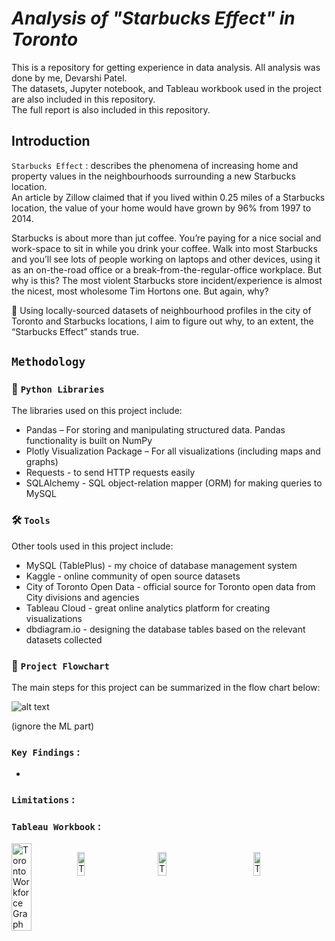 # <em>Analysis of "Starbucks Effect" in Toronto</em>
This is a repository for getting experience in data analysis. All analysis was done by me, Devarshi Patel.<br />
The datasets, Jupyter notebook, and Tableau workbook used in the project are also included in this repository.<br />
The full report is also included in this repository.

## Introduction
`Starbucks Effect` : describes the phenomena of increasing home and property values in the neighbourhoods surrounding a new Starbucks location.<br />
An article by Zillow claimed that if you lived within 0.25 miles of a Starbucks location, the value of your home would have grown by 96% from 1997 to 2014.<br />

Starbucks is about more than jut coffee. You’re paying for a nice social and work-space to sit in while you drink your coffee. Walk into most Starbucks and you’ll see lots of people working on laptops and other devices, using it as an on-the-road office or a break-from-the-regular-office workplace. But why is this? The most violent Starbucks store incident/experience is almost the nicest, most wholesome Tim Hortons one. But again, why? <br />

🌱 Using locally-sourced datasets of neighbourhood profiles in the city of Toronto and Starbucks locations, I aim to figure out why, to an extent, the “Starbucks Effect” stands true.

## `Methodology`
### 🐍 `Python Libraries`
The libraries used on this project include:
* Pandas – For storing and manipulating structured data. Pandas functionality is built on NumPy
* Plotly Visualization Package – For all visualizations (including maps and graphs)
*	Requests - to send HTTP requests easily
*	SQLAlchemy - SQL object-relation mapper (ORM) for making queries to MySQL

### 🛠️ `Tools`
Other tools used in this project include:
* MySQL (TablePlus) - my choice of database management system
* Kaggle - online community of open source datasets
* City of Toronto Open Data - official source for Toronto open data from City divisions and agencies
* Tableau Cloud - great online analytics platform for creating visualizations
* dbdiagram.io - designing the database tables based on the relevant datasets collected

### 🔖 `Project Flowchart`
The main steps for this project can be summarized in the flow chart below:

![alt text](https://github.com/jess-data/Coursera_Capstone/blob/main/Screenshot%202020-11-24%20014704.png)

(ignore the ML part)

### `Key Findings` :

* 

### `Limitations` :



### `Tableau Workbook` :

<span style="display: flex; flex-direction: row;">
  <img src="https://github.com/devarshi-ap/toronto-starbucks-effect/assets/59234436/5bb95901-fa38-417c-8993-3cc9f69b7231"
     alt="Toronto Workforce Graph"
     width="30%" />

<img src="https://github.com/devarshi-ap/toronto-starbucks-effect/assets/59234436/e1e0c2c8-3d18-4195-85bf-0c2056876b81"
     alt="Toronto Education Graph"
     width="30%" />

<img src="https://github.com/devarshi-ap/toronto-starbucks-effect/assets/59234436/5bb95901-fa38-417c-8993-3cc9f69b7231"
     alt="Toronto Unemployment Graph"
     width="30%" />

<img src="https://github.com/devarshi-ap/toronto-starbucks-effect/assets/59234436/e554f24e-08b1-4a5f-9e49-b7a873a47b60"
     alt="Toronto Income Graph"
     width="30%" />
</div>
